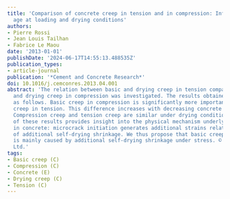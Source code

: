 ```yaml
---
title: 'Comparison of concrete creep in tension and in compression: Influence of concrete
  age at loading and drying conditions'
authors:
- Pierre Rossi
- Jean Louis Tailhan
- Fabrice Le Maou
date: '2013-01-01'
publishDate: '2024-06-17T14:55:13.488535Z'
publication_types:
- article-journal
publication: '*Cement and Concrete Research*'
doi: 10.1016/j.cemconres.2013.04.001
abstract: 'The relation between basic and drying creep in tension compared to basic
  and drying creep in compression was investigated. The results obtained can be summarized
  as follows. Basic creep in compression is significantly more important than basic
  creep in tension. This difference increases with decreasing concrete age at loading.
  Compression creep and tension creep are similar under drying conditions. Analysis
  of these results provides insight into the physical mechanism underlying basic creep
  in concrete: microcrack initiation generates additional strains related to the development
  of additional self-drying shrinkage. We thus propose that basic creep in concrete
  is mainly caused by additional self-drying shrinkage under stress. © 2013 Elsevier
  Ltd.'
tags:
- Basic creep (C)
- Compression (C)
- Concrete (E)
- Drying creep (C)
- Tension (C)
---
```

